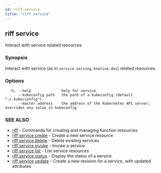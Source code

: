```yaml
---
id: riff-service
title: "riff service"
---
```

## riff service

Interact with service related resources

### Synopsis

Interact with service (as in `service.serving.knative.dev`) related resources.

### Options

```
  -h, --help              help for service
      --kubeconfig path   the path of a kubeconfig (default "~/.kube/config")
      --master address    the address of the Kubernetes API server; overrides any value in kubeconfig
```

### SEE ALSO

* [riff](riff.md)	 - Commands for creating and managing function resources
* [riff service create](riff_service_create.md)	 - Create a new service resource
* [riff service delete](riff_service_delete.md)	 - Delete existing services
* [riff service invoke](riff_service_invoke.md)	 - Invoke a service
* [riff service list](riff_service_list.md)	 - List service resources
* [riff service status](riff_service_status.md)	 - Display the status of a service
* [riff service update](riff_service_update.md)	 - Create a new revision for a service, with updated attributes

